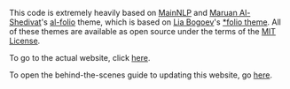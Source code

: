 
This code is extremely heavily based on [MainNLP](https://github.com/mainlp/mainlp.github.io) and [Maruan Al-Shedivat](https://maruan.alshedivat.com/)'s [al-folio](https://github.com/alshedivat/al-folio) theme, which is based on [Lia Bogoev](https://liabogoev.com)'s [\*folio theme](https://github.com/bogoli/-folio).
All of these themes are available as open source under the terms of the [MIT License](https://github.com/alshedivat/al-folio/blob/master/LICENSE).

To go to the actual website, click [here](https://funai.github.io).

To open the behind-the-scenes guide to updating this website, go [here](https://funai.github.io/website-notes/).
